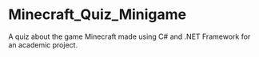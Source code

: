 # Minecraft_Quiz_Minigame
A quiz about the game Minecraft made using C# and .NET Framework for an academic project. 

